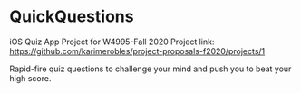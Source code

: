 # QuickQuestions
iOS Quiz App Project for W4995-Fall 2020
Project link: https://github.com/karimerobles/project-proposals-f2020/projects/1

Rapid-fire quiz questions to challenge your mind and push you to beat your high score. 
